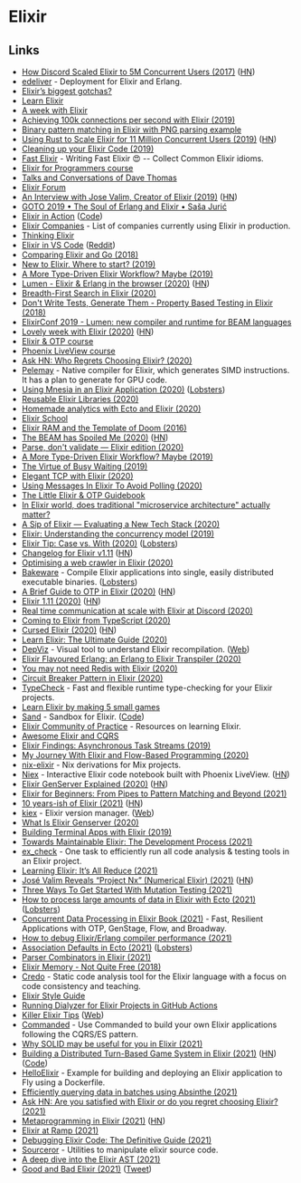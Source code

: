 # Elixir

## Links

- [How Discord Scaled Elixir to 5M Concurrent Users (2017)](https://blog.discordapp.com/scaling-elixir-f9b8e1e7c29b) ([HN](https://news.ycombinator.com/item?id=19238221))
- [edeliver](https://github.com/edeliver/edeliver) - Deployment for Elixir and Erlang.
- [Elixir’s biggest gotchas?](https://elixirforum.com/t/elixirs-biggest-gotchas/796)
- [Learn Elixir](https://github.com/dwyl/learn-elixir)
- [A week with Elixir](https://joearms.github.io/published/2013-05-31-a-week-with-elixir.html)
- [Achieving 100k connections per second with Elixir (2019)](https://stressgrid.com/blog/100k_cps_with_elixir/)
- [Binary pattern matching in Elixir with PNG parsing example](https://zohaib.me/binary-pattern-matching-in-elixir/)
- [Using Rust to Scale Elixir for 11 Million Concurrent Users (2019)](https://blog.discordapp.com/using-rust-to-scale-elixir-for-11-million-concurrent-users-c6f19fc029d3) ([HN](https://news.ycombinator.com/item?id=25053553))
- [Cleaning up your Elixir Code (2019)](https://struggling.dev/clean-code/)
- [Fast Elixir](https://github.com/devonestes/fast-elixir) - Writing Fast Elixir 😍 -- Collect Common Elixir idioms.
- [Elixir for Programmers course](https://codestool.coding-gnome.com/courses/elixir-for-programmers)
- [Talks and Conversations of Dave Thomas](https://pragdave.me/speak.html)
- [Elixir Forum](https://elixirforum.com/)
- [An Interview with Jose Valim, Creator of Elixir (2019)](https://www.welcometothejungle.co/en/articles/btc-elixir-jose-valim) ([HN](https://news.ycombinator.com/item?id=21280092))
- [GOTO 2019 • The Soul of Erlang and Elixir • Saša Jurić](https://www.youtube.com/watch?v=JvBT4XBdoUE)
- [Elixir in Action](https://www.manning.com/books/elixir-in-action-second-edition?a_aid=sjuric) ([Code](https://github.com/sasa1977/elixir-in-action))
- [Elixir Companies](https://github.com/beam-community/elixir-companies) - List of companies currently using Elixir in production.
- [Thinking Elixir](https://thinkingelixir.com/)
- [Elixir in VS Code](https://thinkingelixir.com/elixir-in-vs-code/) ([Reddit](https://www.reddit.com/r/elixir/comments/dq3k7v/elixir_in_vs_code_extensions_and_recommendations/))
- [Comparing Elixir and Go (2018)](https://blog.codeship.com/comparing-elixir-go/)
- [New to Elixir. Where to start? (2019)](https://www.reddit.com/r/elixir/comments/du1hvp/new_to_elixir/)
- [A More Type-Driven Elixir Workflow? Maybe (2019)](https://well-ironed.com/articles/a-more-type-driven-elixir-workflow-maybe/)
- [Lumen - Elixir & Erlang in the browser (2020)](https://underjord.io/lumen-elixir-in-the-browser.html) ([HN](https://news.ycombinator.com/item?id=22137291))
- [Breadth-First Search in Elixir (2020)](https://pabloaguiar.me/post/breadth-first-search-in-elixir/)
- [Don't Write Tests, Generate Them - Property Based Testing in Elixir (2018)](https://www.youtube.com/watch?v=VhW9D0mbW1o)
- [ElixirConf 2019 - Lumen: new compiler and runtime for BEAM languages](https://www.youtube.com/watch?v=uMgTIlgYB-U&list=PLqj39LCvnOWYTNs1n3ZNMSNO3Svv_XweT&index=3&t=0s)
- [Lovely week with Elixir (2020)](https://www.ramblingcode.dev/posts/lovely_week_with_elixir/) ([HN](https://news.ycombinator.com/item?id=23249824))
- [Elixir & OTP course](https://pragmaticstudio.com/courses/elixir)
- [Phoenix LiveView course](https://pragmaticstudio.com/phoenix-liveview)
- [Ask HN: Who Regrets Choosing Elixir? (2020)](https://news.ycombinator.com/item?id=23283675)
- [Pelemay](https://github.com/zeam-vm/pelemay) - Native compiler for Elixir, which generates SIMD instructions. It has a plan to generate for GPU code.
- [Using Mnesia in an Elixir Application (2020)](https://blog.appsignal.com/2020/05/19/using-mnesia-in-an-elixir-application.html) ([Lobsters](https://lobste.rs/s/bpyepm/using_mnesia_elixir_application))
- [Reusable Elixir Libraries (2020)](https://keathley.io/blog/reusable-libraries.html)
- [Homemade analytics with Ecto and Elixir (2020)](https://dashbit.co/blog/homemade-analytics-with-ecto-and-elixir)
- [Elixir School](https://elixirschool.com/en)
- [Elixir RAM and the Template of Doom (2016)](https://www.evanmiller.org/elixir-ram-and-the-template-of-doom.html)
- [The BEAM has Spoiled Me (2020)](https://gvaughn.github.io/2020/08/08/beam_spoiled_me.html) ([HN](https://news.ycombinator.com/item?id=24172336))
- [Parse, don't validate — Elixir edition (2020)](https://well-ironed.com/articles/parse-dont-validate-elixir-edition/)
- [A More Type-Driven Elixir Workflow? Maybe (2019)](https://well-ironed.com/articles/a-more-type-driven-elixir-workflow-maybe/)
- [The Virtue of Busy Waiting (2019)](https://well-ironed.com/articles/the-virtue-of-busy-waiting/)
- [Elegant TCP with Elixir (2020)](https://www.openmymind.net/Elegant-TCP-with-Elixir-Part-1-TCP-as-Messages/)
- [Using Messages In Elixir To Avoid Polling (2020)](https://www.openmymind.net/Using-Messages-In-Elixir-To-Avoid-Polling-The-DB/)
- [The Little Elixir & OTP Guidebook](https://livebook.manning.com/book/the-little-elixir-and-otp-guidebook/about-this-book/)
- [In Elixir world, does traditional "microservice architecture" actually matter?](https://www.reddit.com/r/elixir/comments/ijhx3h/in_elixir_world_does_traditional_microservice/)
- [A Sip of Elixir — Evaluating a New Tech Stack (2020)](https://www.smartly.io/blog/a-sip-of-elixir-evaluating-a-new-tech-stack)
- [Elixir: Understanding the concurrency model (2019)](https://manzanit0.github.io/elixir/2019/09/29/elixir-concurrency.html)
- [Elixir Tip: Case vs. With (2020)](https://preslav.me/2020/09/11/elixir-tip-case-vs-with/) ([Lobsters](https://lobste.rs/s/kmmakk/elixir_tip_case_vs_with))
- [Changelog for Elixir v1.11](https://github.com/elixir-lang/elixir/blob/master/CHANGELOG.md) ([HN](https://news.ycombinator.com/item?id=24450512))
- [Optimising a web crawler in Elixir (2020)](https://manzanit0.github.io/elixir/2020/09/09/optimising-crawler.html)
- [Bakeware](https://github.com/spawnfest/bakeware) - Compile Elixir applications into single, easily distributed executable binaries. ([Lobsters](https://lobste.rs/s/8c1elv/spawnfest_bakeware_compile_elixir))
- [A Brief Guide to OTP in Elixir (2020)](https://serokell.io/blog/elixir-otp-guide) ([HN](https://news.ycombinator.com/item?id=24637121))
- [Elixir 1.11 (2020)](https://elixir-lang.org/blog/2020/10/06/elixir-v1-11-0-released/) ([HN](https://news.ycombinator.com/item?id=24698086))
- [Real time communication at scale with Elixir at Discord (2020)](https://elixir-lang.org/blog/2020/10/08/real-time-communication-at-scale-with-elixir-at-discord/)
- [Coming to Elixir from TypeScript (2020)](https://www.papercups.io/blog/elixir-noob)
- [Cursed Elixir (2020)](https://evuez.github.io/posts/cursed-elixir.html) ([HN](https://news.ycombinator.com/item?id=24818706))
- [Learn Elixir: The Ultimate Guide (2020)](https://serokell.io/blog/learn-elixir)
- [DepViz](https://github.com/axelson/dep_viz) - Visual tool to understand Elixir recompilation. ([Web](https://dep-viz.herokuapp.com/))
- [Elixir Flavoured Erlang: an Erlang to Elixir Transpiler (2020)](http://marianoguerra.org/posts/elixir-flavoured-erlang-an-erlang-to-elixir-transpiler/)
- [You may not need Redis with Elixir (2020)](https://dashbit.co/blog/you-may-not-need-redis-with-elixir)
- [Circuit Breaker Pattern in Elixir (2020)](https://allanmacgregor.com/posts/circuit-breaker-pattern-in-elixir)
- [TypeCheck](https://github.com/Qqwy/elixir-type_check) - Fast and flexible runtime type-checking for your Elixir projects.
- [Learn Elixir by making 5 small games](https://alchemist.camp/little-potions/hello-world.html)
- [Sand](https://sand.rty.party/) - Sandbox for Elixir. ([Code](https://github.com/bopjesvla/sand))
- [Elixir Community of Practice](https://github.com/adolfont/elixir_cop) - Resources on learning Elixir.
- [Awesome Elixir and CQRS](https://github.com/slashdotdash/awesome-elixir-cqrs)
- [Elixir Findings: Asynchronous Task Streams (2019)](https://medium.com/@dinojoaocosta/elixir-findings-asynchronous-task-streams-7f6336227ea)
- [My Journey With Elixir and Flow-Based Programming (2020)](https://preslav.me/2020/12/10/elixir-community-voices-allan-macgregor/)
- [nix-elixir](https://github.com/hauleth/nix-elixir) - Nix derivations for Mix projects.
- [Niex](https://github.com/jonklein/niex) - Interactive Elixir code notebook built with Phoenix LiveView. ([HN](https://news.ycombinator.com/item?id=25563935))
- [Elixir GenServer Explained (2020)](https://papercups.io/blog/genserver) ([HN](https://news.ycombinator.com/item?id=26958772))
- [Elixir for Beginners: From Pipes to Pattern Matching and Beyond (2021)](https://serokell.io/blog/elixir-for-beginners)
- [10 years-ish of Elixir (2021)](https://dashbit.co/blog/ten-years-ish-of-elixir) ([HN](https://news.ycombinator.com/item?id=25776525))
- [kiex](https://github.com/taylor/kiex) - Elixir version manager. ([Web](http://taylor.github.io/kiex/))
- [What Is Elixir Genserver (2020)](https://www.papercups.io/blog/genserver)
- [Building Terminal Apps with Elixir (2019)](https://ndreynolds.com/posts/2019-01-27-terminal-apps-with-elixir.html)
- [Towards Maintainable Elixir: The Development Process (2021)](https://medium.com/very-big-things/towards-maintainable-elixir-the-development-process-205ee257c109)
- [ex_check](https://github.com/karolsluszniak/ex_check) - One task to efficiently run all code analysis & testing tools in an Elixir project.
- [Learning Elixir: It’s All Reduce (2021)](https://redrapids.medium.com/learning-elixir-its-all-reduce-204d05f52ee7)
- [José Valim Reveals “Project Nx” (Numerical Elixir) (2021)](https://thinkingelixir.com/podcast-episodes/034-jose-valim-reveals-project-nx/) ([HN](https://news.ycombinator.com/item?id=26076680))
- [Three Ways To Get Started With Mutation Testing (2021)](https://devonestes.com/three-ways-to-get-started-with-mutation-testing)
- [How to process large amounts of data in Elixir with Ecto (2021)](https://mkaszubowski.com/2021/02/16/ecto-repo-stream-data-processing.html) ([Lobsters](https://lobste.rs/s/qhdm3w/how_process_large_amounts_data_elixir))
- [Concurrent Data Processing in Elixir Book (2021)](https://pragprog.com/titles/sgdpelixir/concurrent-data-processing-in-elixir/) - Fast, Resilient Applications with OTP, GenStage, Flow, and Broadway.
- [How to debug Elixir/Erlang compiler performance (2021)](https://dashbit.co/blog/how-to-debug-elixir-erlang-compiler-performance)
- [Association Defaults in Ecto (2021)](https://slab.com/blog/association-defaults-in-ecto/) ([Lobsters](https://lobste.rs/s/akopsw/using_association_defaults_ecto_secure))
- [Parser Combinators in Elixir (2021)](https://serokell.io/blog/parser-combinators-in-elixir)
- [Elixir Memory - Not Quite Free (2018)](https://stephenbussey.com/2018/05/09/elixir-memory-not-quite-free.html)
- [Credo](https://github.com/rrrene/credo) - Static code analysis tool for the Elixir language with a focus on code consistency and teaching.
- [Elixir Style Guide](https://github.com/christopheradams/elixir_style_guide)
- [Running Dialyzer for Elixir Projects in GitHub Actions](https://gist.github.com/Stratus3D/90c6c42bfdb4d3d144e9beda33bce46e)
- [Killer Elixir Tips](https://github.com/blackode/elixir-tips) ([Web](https://elixir-tips.blackode.in/))
- [Commanded](https://github.com/commanded/commanded) - Use Commanded to build your own Elixir applications following the CQRS/ES pattern.
- [Why SOLID may be useful for you in Elixir (2021)](https://dev.to/savonarola/why-solid-may-be-useful-for-you-in-elixir-58me)
- [Building a Distributed Turn-Based Game System in Elixir (2021)](https://fly.io/blog/building-a-distributed-turn-based-game-system-in-elixir/) ([HN](https://news.ycombinator.com/item?id=26989577)) ([Code](https://github.com/fly-apps/tictac))
- [HelloElixir](https://github.com/fly-apps/hello_elixir-dockerfile) - Example for building and deploying an Elixir application to Fly using a Dockerfile.
- [Efficiently querying data in batches using Absinthe (2021)](https://sevenseacat.net/posts/2021/querying-batches-with-absinthe/)
- [Ask HN: Are you satisfied with Elixir or do you regret choosing Elixir? (2021)](https://news.ycombinator.com/item?id=27192873)
- [Metaprogramming in Elixir (2021)](https://serokell.io/blog/elixir-metaprogramming) ([HN](https://news.ycombinator.com/item?id=27231926))
- [Elixir at Ramp (2021)](https://engineering.ramp.com/elixir-at-ramp/)
- [Debugging Elixir Code: The Definitive Guide (2021)](https://curiosum.dev/blog/debugging-elixir-code-the-definitive-guide)
- [Sourceror](https://github.com/doorgan/sourceror) - Utilities to manipulate elixir source code.
- [A deep dive into the Elixir AST (2021)](https://dorgan.netlify.app/posts/2021/04/the_elixir_ast/)
- [Good and Bad Elixir (2021)](https://keathley.io/blog/good-and-bad-elixir.html) ([Tweet](https://twitter.com/ChrisKeathley/status/1400456268876161033))
